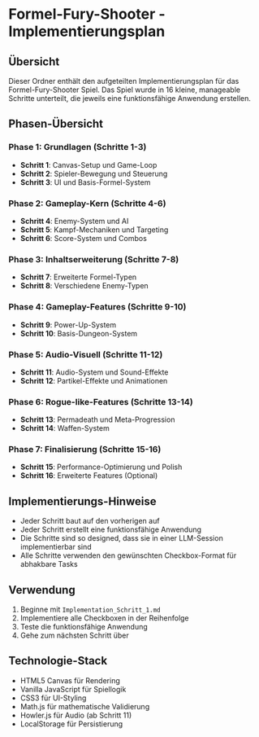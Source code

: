 # Formel-Fury-Shooter - Implementierungsplan

## Übersicht

Dieser Ordner enthält den aufgeteilten Implementierungsplan für das Formel-Fury-Shooter Spiel. Das Spiel wurde in 16 kleine, manageable Schritte unterteilt, die jeweils eine funktionsfähige Anwendung erstellen.

## Phasen-Übersicht

### Phase 1: Grundlagen (Schritte 1-3)
- **Schritt 1**: Canvas-Setup und Game-Loop
- **Schritt 2**: Spieler-Bewegung und Steuerung  
- **Schritt 3**: UI und Basis-Formel-System

### Phase 2: Gameplay-Kern (Schritte 4-6)
- **Schritt 4**: Enemy-System und AI
- **Schritt 5**: Kampf-Mechaniken und Targeting
- **Schritt 6**: Score-System und Combos

### Phase 3: Inhaltserweiterung (Schritte 7-8)
- **Schritt 7**: Erweiterte Formel-Typen
- **Schritt 8**: Verschiedene Enemy-Typen

### Phase 4: Gameplay-Features (Schritte 9-10)
- **Schritt 9**: Power-Up-System
- **Schritt 10**: Basis-Dungeon-System

### Phase 5: Audio-Visuell (Schritte 11-12)
- **Schritt 11**: Audio-System und Sound-Effekte
- **Schritt 12**: Partikel-Effekte und Animationen

### Phase 6: Rogue-like-Features (Schritte 13-14)
- **Schritt 13**: Permadeath und Meta-Progression
- **Schritt 14**: Waffen-System

### Phase 7: Finalisierung (Schritte 15-16)
- **Schritt 15**: Performance-Optimierung und Polish
- **Schritt 16**: Erweiterte Features (Optional)

## Implementierungs-Hinweise

- Jeder Schritt baut auf den vorherigen auf
- Jeder Schritt erstellt eine funktionsfähige Anwendung
- Die Schritte sind so designed, dass sie in einer LLM-Session implementierbar sind
- Alle Schritte verwenden den gewünschten Checkbox-Format für abhakbare Tasks

## Verwendung

1. Beginne mit `Implementation_Schritt_1.md`
2. Implementiere alle Checkboxen in der Reihenfolge
3. Teste die funktionsfähige Anwendung
4. Gehe zum nächsten Schritt über

## Technologie-Stack

- HTML5 Canvas für Rendering
- Vanilla JavaScript für Spiellogik
- CSS3 für UI-Styling
- Math.js für mathematische Validierung
- Howler.js für Audio (ab Schritt 11)
- LocalStorage für Persistierung




